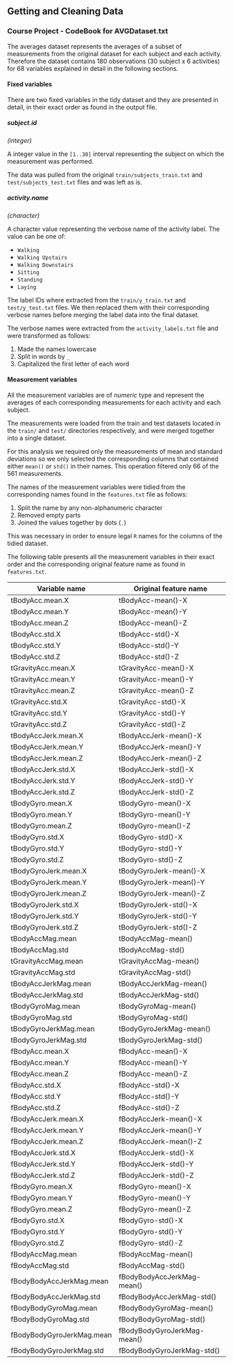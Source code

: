 ## Getting and Cleaning Data
### Course Project - CodeBook for AVGDataset.txt

The averages dataset represents the averages of a subset of measurements 
from the original dataset for each subject and each activity. Therefore the 
dataset contains 180 observations (30 subject x 6 activities) for 68 variables
explained in detail in the following sections.

#### Fixed variables

There are two fixed variables in the tidy dataset and they are presented in 
detail, in their exact order as found in the output file.

##### subject.id
_(integer)_

A integer value in the `[1..30]` interval representing the subject on which
the measurement was performed. 

The data was pulled from the original `train/subjects_train.txt` and 
`test/subjects_test.txt` files and was left as is.

##### activity.name
_(character)_

A character value representing the verbose name of the activity label.
The value can be one of:

* `Walking`
* `Walking Upstairs`
* `Walking Downstairs`
* `Sitting`
* `Standing`
* `Laying`

The label IDs where extracted from the `train/y_train.txt` and `test/y_test.txt` 
files. We then replaced them with their corresponding verbose names before 
merging the label data into the final dataset.

The verbose names were extracted from the `activity_labels.txt` file and were 
transformed as follows:

1. Made the names lowercase
2. Split in words by `_`
3. Capitalized the first letter of each word

#### Measurement variables

All the measurement variables are of _numeric_ type and represent the averages
of each corresponding measurements for each activity and each subject.

The measurements were loaded from the train and test datasets located in the 
`train/` and `test/` directories respectively, and were merged together into a
single dataset. 

For this analysis we required only the measurements of mean and standard 
deviations so we only selected the corresponding columns that contained
either `mean()` or `std()` in their names. This operation filtered only 66 of 
the 561 measurements.

The names of the measurement variables were tidied from the corresponding names 
found in the `features.txt` file as follows:

1. Split the name by any non-alphanumeric character
2. Removed empty parts
3. Joined the values together by dots (`.`)

This was necessary in order to ensure legal `R` names for the columns of the 
tidied dataset.

The following table presents all the measurement variables in their exact order
and the corresponding original feature name as found in `features.txt`.

Variable name   | Original feature name
--------------- | ---------------------
tBodyAcc.mean.X | tBodyAcc-mean()-X
tBodyAcc.mean.Y | tBodyAcc-mean()-Y
tBodyAcc.mean.Z | tBodyAcc-mean()-Z
tBodyAcc.std.X | tBodyAcc-std()-X
tBodyAcc.std.Y | tBodyAcc-std()-Y
tBodyAcc.std.Z | tBodyAcc-std()-Z
tGravityAcc.mean.X | tGravityAcc-mean()-X
tGravityAcc.mean.Y | tGravityAcc-mean()-Y
tGravityAcc.mean.Z | tGravityAcc-mean()-Z
tGravityAcc.std.X | tGravityAcc-std()-X
tGravityAcc.std.Y | tGravityAcc-std()-Y
tGravityAcc.std.Z | tGravityAcc-std()-Z
tBodyAccJerk.mean.X | tBodyAccJerk-mean()-X
tBodyAccJerk.mean.Y | tBodyAccJerk-mean()-Y
tBodyAccJerk.mean.Z | tBodyAccJerk-mean()-Z
tBodyAccJerk.std.X | tBodyAccJerk-std()-X
tBodyAccJerk.std.Y | tBodyAccJerk-std()-Y
tBodyAccJerk.std.Z | tBodyAccJerk-std()-Z
tBodyGyro.mean.X | tBodyGyro-mean()-X
tBodyGyro.mean.Y | tBodyGyro-mean()-Y
tBodyGyro.mean.Z | tBodyGyro-mean()-Z
tBodyGyro.std.X | tBodyGyro-std()-X
tBodyGyro.std.Y | tBodyGyro-std()-Y
tBodyGyro.std.Z | tBodyGyro-std()-Z
tBodyGyroJerk.mean.X | tBodyGyroJerk-mean()-X
tBodyGyroJerk.mean.Y | tBodyGyroJerk-mean()-Y
tBodyGyroJerk.mean.Z | tBodyGyroJerk-mean()-Z
tBodyGyroJerk.std.X | tBodyGyroJerk-std()-X
tBodyGyroJerk.std.Y | tBodyGyroJerk-std()-Y
tBodyGyroJerk.std.Z | tBodyGyroJerk-std()-Z
tBodyAccMag.mean | tBodyAccMag-mean()
tBodyAccMag.std | tBodyAccMag-std()
tGravityAccMag.mean | tGravityAccMag-mean()
tGravityAccMag.std | tGravityAccMag-std()
tBodyAccJerkMag.mean | tBodyAccJerkMag-mean()
tBodyAccJerkMag.std | tBodyAccJerkMag-std()
tBodyGyroMag.mean | tBodyGyroMag-mean()
tBodyGyroMag.std | tBodyGyroMag-std()
tBodyGyroJerkMag.mean | tBodyGyroJerkMag-mean()
tBodyGyroJerkMag.std | tBodyGyroJerkMag-std()
fBodyAcc.mean.X | fBodyAcc-mean()-X
fBodyAcc.mean.Y | fBodyAcc-mean()-Y
fBodyAcc.mean.Z | fBodyAcc-mean()-Z
fBodyAcc.std.X | fBodyAcc-std()-X
fBodyAcc.std.Y | fBodyAcc-std()-Y
fBodyAcc.std.Z | fBodyAcc-std()-Z
fBodyAccJerk.mean.X | fBodyAccJerk-mean()-X
fBodyAccJerk.mean.Y | fBodyAccJerk-mean()-Y
fBodyAccJerk.mean.Z | fBodyAccJerk-mean()-Z
fBodyAccJerk.std.X | fBodyAccJerk-std()-X
fBodyAccJerk.std.Y | fBodyAccJerk-std()-Y
fBodyAccJerk.std.Z | fBodyAccJerk-std()-Z
fBodyGyro.mean.X | fBodyGyro-mean()-X
fBodyGyro.mean.Y | fBodyGyro-mean()-Y
fBodyGyro.mean.Z | fBodyGyro-mean()-Z
fBodyGyro.std.X | fBodyGyro-std()-X
fBodyGyro.std.Y | fBodyGyro-std()-Y
fBodyGyro.std.Z | fBodyGyro-std()-Z
fBodyAccMag.mean | fBodyAccMag-mean()
fBodyAccMag.std | fBodyAccMag-std()
fBodyBodyAccJerkMag.mean | fBodyBodyAccJerkMag-mean()
fBodyBodyAccJerkMag.std | fBodyBodyAccJerkMag-std()
fBodyBodyGyroMag.mean | fBodyBodyGyroMag-mean()
fBodyBodyGyroMag.std | fBodyBodyGyroMag-std()
fBodyBodyGyroJerkMag.mean | fBodyBodyGyroJerkMag-mean()
fBodyBodyGyroJerkMag.std | fBodyBodyGyroJerkMag-std()
